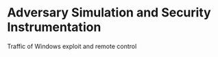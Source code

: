# Adversary Simulation and Security Instrumentation

Traffic of Windows exploit and remote control 
